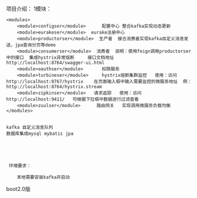 项目介绍：
    1模块：

    <modules>
        <module>configser</module>      配置中心 整合kafka实现动态更新
        <module>eurakeser</module>  eurake注册中心
        <module>productorser</module>  生产者  接合消费者实现kafka自定义消息发送，jpa查询分页等demo
        <module>consumerser</module>  消费者  说明：使用feign调用productorser中的接口  集成hystrix异常熔断     接口文档地址 http://localhost:8764/swagger-ui.html
        <module>oauthser</module>       权限服务
        <module>turbineser</module>     hystrix熔断集群监控   使用：访问http://localhost:8767/hystrix    在页面输入框中输入需要监控的微服务地址  例：http://localhost:8764/hystrix.stream
        <module>zipkinser</module>   请求追踪   使用：访问 http://localhost:9411/   可根据下拉框中数据进行过滤查看  
        <module>zuulser</module>      路由网关   实现调用微服务负载均衡
    </modules>


    kafka 自定义消息队列
    数据库集成mysql mybatis jpa
    
    
    


     环境要求：

        本地需要安装kafka并启动


   boot2.0版



